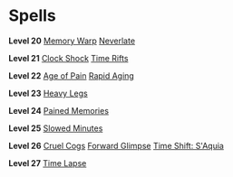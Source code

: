<!-- TITLE: Chronomage -->
<!-- SUBTITLE: Masters of time manipulation, Chronomages can be your greatest ally or your mightiest foe.  Capable of reducing buildings to sand in the blink of an eye or granting allies the ability to move at incredible speeds, these masters of time are truly a force to be reckoned with. -->

# Spells

**Level 20**
[Memory Warp](memory-warp)
[Neverlate](neverlate)

**Level 21**
[Clock Shock](clock-shock)
[Time Rifts](time-rifts)

**Level 22**
[Age of Pain](age-of-pain)
[Rapid Aging](rapid-aging)

**Level 23**
[Heavy Legs](heavy-legs)

**Level 24**
[Pained Memories](pained-memories)

**Level 25**
[Slowed Minutes](slowed-minutes)

**Level 26**
[Cruel Cogs](cruel-cogs)
[Forward Glimpse](forward-glimpse)
[Time Shift: S'Aquia](time-shift-saquia)

**Level 27**
[Time Lapse](time-lapse)